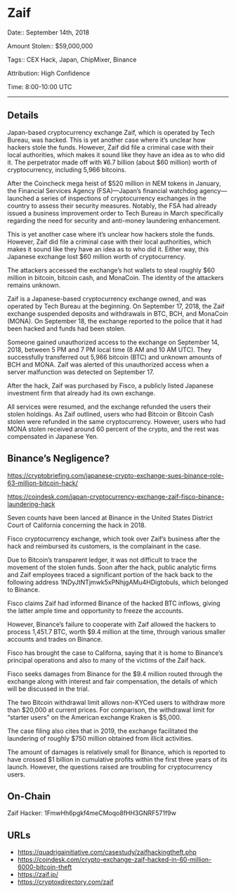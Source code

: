 # Zaif

Date:: September 14th, 2018

Amount Stolen:: $59,000,000

Tags:: CEX Hack, Japan, ChipMixer, Binance

Attribution: High Confidence

Time: 8:00-10:00 UTC


---


## Details 

Japan-based cryptocurrency exchange Zaif, which is operated by Tech Bureau, was hacked. This is yet another case where it’s unclear how hackers stole the funds. However, Zaif did file a criminal case with their local authorities, which makes it sound like they have an idea as to who did it. The perpetrator made off with ¥6.7 billion (about $60 million) worth of cryptocurrency, including 5,966 bitcoins.

After the Coincheck mega heist of $520 million in NEM tokens in January, the Financial Services Agency (FSA)—Japan’s financial watchdog agency— launched a series of inspections of cryptocurrency exchanges in the country to assess their security measures. Notably, the FSA had already issued a business improvement order to Tech Bureau in March specifically regarding the need for security and anti-money laundering enhancement.

This is yet another case where it’s unclear how hackers stole the funds. However, Zaif did file a criminal case with their local authorities, which makes it sound like they have an idea as to who did it. Either way, this Japanese exchange lost $60 million worth of cryptocurrency.

The attackers accessed the exchange’s hot wallets to steal roughly $60 million in bitcoin, bitcoin cash, and MonaCoin. The identity of the attackers remains unknown.

Zaif is a Japanese-based cryptocurrency exchange owned, and was operated by Tech Bureau at the beginning. On September 17, 2018, the Zaif exchange suspended deposits and withdrawals in BTC, BCH, and MonaCoin (MONA). On September 18, the exchange reported to the police that it had been hacked and funds had been stolen.

Someone gained unauthorized access to the exchange on September 14, 2018, between 5 PM and 7 PM local time (8 AM and 10 AM UTC). They successfully transferred out 5,966 bitcoin (BTC) and unknown amounts of BCH and MONA. Zaif was alerted of this unauthorized access when a server malfunction was detected on September 17.

After the hack, Zaif was purchased by Fisco, a publicly listed Japanese investment firm that already had its own exchange.

All services were resumed, and the exchange refunded the users their stolen holdings. As Zaif outlined, users who had Bitcoin or Bitcoin Cash stolen were refunded in the same cryptocurrency. However, users who had MONA stolen received around 60 percent of the crypto, and the rest was compensated in Japanese Yen.


## Binance’s Negligence?

https://cryptobriefing.com/japanese-crypto-exchange-sues-binance-role-63-million-bitcoin-hack/

https://coindesk.com/japan-cryptocurrency-exchange-zaif-fisco-binance-laundering-hack

Seven counts have been lanced at Binance in the United States District Court of California concerning the hack in 2018.

Fisco cryptocurrency exchange, which took over Zaif’s business after the hack and reimbursed its customers, is the complainant in the case.

Due to Bitcoin’s transparent ledger, it was not difficult to trace the movement of the stolen funds. Soon after the hack, public analytic firms and Zaif employees traced a significant portion of the hack back to the following address 1NDyJtNTjmwk5xPNhjgAMu4HDigtobuls, which belonged to Binance.

Fisco claims Zaif had informed Binance of the hacked BTC inflows, giving the latter ample time and opportunity to freeze the accounts.

However, Binance’s failure to cooperate with Zaif allowed the hackers to process 1,451.7 BTC, worth $9.4 million at the time, through various smaller accounts and trades on Binance.

Fisco has brought the case to Californa, saying that it is home to Binance’s principal operations and also to many of the victims of the Zaif hack.

Fisco seeks damages from Binance for the $9.4 million routed through the exchange along with interest and fair compensation, the details of which will be discussed in the trial.

The two Bitcoin withdrawal limit allows non-KYCed users to withdraw more than $20,000 at current prices. For comparison, the withdrawal limit for “starter users” on the American exchange Kraken is $5,000.

The case filing also cites that in 2019, the exchange facilitated the laundering of roughly $750 million obtained from illicit activities.

The amount of damages is relatively small for Binance, which is reported to have crossed $1 billion in cumulative profits within the first three years of its launch. However, the questions raised are troubling for cryptocurrency users.


## On-Chain

Zaif Hacker: 1FmwHh6pgkf4meCMoqo8fHH3GNRF571f9w



## URLs

- https://quadrigainitiative.com/casestudy/zaifhackingtheft.php
- https://coindesk.com/crypto-exchange-zaif-hacked-in-60-million-6000-bitcoin-theft
- https://zaif.jp/
- https://cryptoxdirectory.com/zaif



